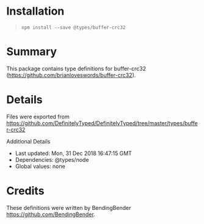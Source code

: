 # Installation
> `npm install --save @types/buffer-crc32`

# Summary
This package contains type definitions for buffer-crc32 (https://github.com/brianloveswords/buffer-crc32).

# Details
Files were exported from https://github.com/DefinitelyTyped/DefinitelyTyped/tree/master/types/buffer-crc32

Additional Details
 * Last updated: Mon, 31 Dec 2018 16:47:15 GMT
 * Dependencies: @types/node
 * Global values: none

# Credits
These definitions were written by BendingBender <https://github.com/BendingBender>.
